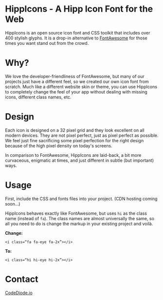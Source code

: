 # HippIcons - A Hipp Icon Font for the Web

HippIcons is an open source icon font and CSS toolkit that includes over 400 stylish glyphs. It is a drop-in alternative to [FontAwesome](https://github.com/FortAwesome/Font-Awesome) for those times you want stand out from the crowd.

# Why?

We love the developer-friendliness of FontAwesome, but many of our projects just have a different feel, so we created our own icon font from scratch. Much like a different website skin or theme, you can use HippIcons to completely change the feel of your app without dealing with missing icons, different class names, etc.

# Design

Each icon is designed on a 32 pixel grid and they look excellent on all modern devices. They are not pixel perfect, just as pixel perfect as possible. We feel just fine sacrificing some pixel perfection for the right design because of the high pixel density on today's screens.

In comparison to FontAwesome, HippIcons are laid-back, a bit more curvaceous, enigmatic at times, and just different in subtle (but important) ways.

# Usage

First, include the CSS and fonts files into your project. (CDN hosting coming soon…)

HippIcons behaves exactly like FontAwesome, but uses `hi` as the class name (instead of `fa`). The class names are almost universally the same, so all you need to do is change the markup in your existing project and voilà.

**Change:**

`<i class=“fa fa-eye fa-2x”></i>`

**To:**

`<i class=“hi hi-eye hi-2x”></i>`

# Contact

[CodeDiode.io](https://codediode.io)
